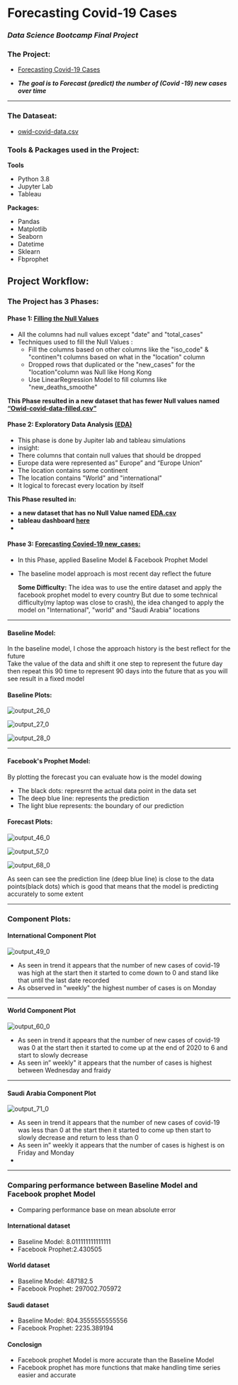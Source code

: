 # Forecasting Covid-19 Cases
### _Data Science Bootcamp Final Project_ 

### The Project:
 - [Forecasting Covid-19 Cases](https://github.com/mesha4545a/Final_Project_-DS-/blob/main/ML_Final/ML_Final.md)
 
 - **_The goal is to Forecast (predict) the number of (Covid -19) new cases over time_**
 ___

### The Dataseat:
- [owid-covid-data.csv](https://www.kaggle.com/tunguz/data-on-covid19-coronavirus?utm_medium=social&utm_campaign=kaggle-dataset-share&utm_source=twitter)

  
### Tools & Packages used in the Project:
**Tools** 

 - Python 3.8
 - Jupyter Lab
 - Tableau
 
**Packages:**

 - Pandas 
 - Matplotlib
 - Seaborn
 - Datetime
 - Sklearn
 - Fbprophet

## Project Workflow:
### The Project has 3 Phases:
#### Phase 1: [Filling the Null Values](https://github.com/mesha4545a/Final_Project_-DS-/blob/main/Null_Fill/Null_Fill.ipynb)  
- All the columns had null values except "date" and "total_cases" 
- Techniques used to fill the Null Values :
  - Fill the columns based on other columns like the "iso_code" & "continen"t columns  based on what in the "location" column
  - Dropped rows that duplicated or the "new_cases" for the "location"column was Null like Hong Kong
  - Use LinearRegression Model to fill columns like "new_deaths_smoothe"
  
**This Phase resulted in a new dataset that has fewer Null values named [“Owid-covid-data-filled.csv”](https://github.com/mesha4545a/Final_Project_-DS-/blob/main/data/Owid-covid-data-filled.csv)**


#### Phase 2: Exploratory Data Analysis [(EDA)](https://github.com/mesha4545a/Final_Project_-DS-/blob/main/EDA/EDA.md)
- This phase is done by Jupiter lab and tableau simulations
- insight:
 -  There columns that contain null values that should  be dropped 
 -  Europe data were represented as” Europe” and “Europe Union”
 - The location contains some continent
 - The location contains "World"  and "international" 
 -  It logical to forecast every location by itself 

  
**This Phase resulted in:**
- **a new dataset that has no Null Value named [EDA.csv](https://github.com/mesha4545a/Final_Project_-DS-/blob/main/data/EDA.csv)**
- **tableau dashboard [here](https://dub01.online.tableau.com/#/site/mesha4544/views/EDA/Dashboard1)**
- 

#### Phase 3: [Forecasting Covied-19 new_cases:](https://github.com/mesha4545a/Final_Project_-DS-/blob/main/ML_Final/ML_Final.md)
- In this Phase, applied  Baseline Model & Facebook Prophet Model
- The  baseline model approach is most recent day reflect the future 

  **Some Difficulty:**
The idea was to use the entire dataset and apply the facebook prophet model to every country 
But due to some technical difficulty(my laptop was close to crash), the idea changed to  apply the model on 
"International", "world" and "Saudi Arabia" locations
---

#### Baseline Model:
In the baseline model, I chose the approach history is the best reflect for the future  
Take the value of the data and shift it one step to represent the future day then repeat this 90 time to represent 90 days into the future 
that as you will see result in a fixed model
#### Baseline Plots:

![output_26_0](https://user-images.githubusercontent.com/48656800/109050036-04ce8400-76ea-11eb-8f8a-2ff35dd02330.png)


![output_27_0](https://user-images.githubusercontent.com/48656800/109050237-37787c80-76ea-11eb-8460-ec41afa8ed24.png)


![output_28_0](https://user-images.githubusercontent.com/48656800/109050304-4a8b4c80-76ea-11eb-9420-02925b74102d.png)


***

#### Facebook's Prophet Model:
By plotting the forecast you can evaluate how is the model dowing 
- The black dots: represrnt the actual data point in the data set 
- The deep blue line: represents the prediction 
- The light blue represents: the boundary of our prediction

#### Forecast Plots:


![output_46_0](https://user-images.githubusercontent.com/48656800/109053492-d05cc700-76ed-11eb-9bca-3df0035a781b.png)



![output_57_0](https://user-images.githubusercontent.com/48656800/109053543-dfdc1000-76ed-11eb-85e7-d7697d33d756.png)



![output_68_0](https://user-images.githubusercontent.com/48656800/109053622-f6826700-76ed-11eb-8047-095549df75fc.png)



As seen can see the prediction line (deep blue line) is  close to the data points(black dots) which is good that means that the model is predicting accurately to some extent 

***

### Component Plots:

#### International Component Plot


![output_49_0](https://user-images.githubusercontent.com/48656800/109057109-6266ce80-76f2-11eb-921c-497bd5c3a0a3.png)


- As seen in trend it appears that the number of new cases of covid-19 was high at the start  then it started to come down to 0 and stand like that until the last date recorded
- As observed  in "weekly" the highest number of cases is on Monday 

****

#### World Component Plot


![output_60_0](https://user-images.githubusercontent.com/48656800/109058653-4fed9480-76f4-11eb-8f4b-2d34191e0a98.png)


- As seen in trend it appears that the number of new cases of covid-19 was 0 at the start then it started to come up  at the end of 2020 to 6 and start to slowly decrease 
- As seen in” weekly" it appears that the number of cases is highest between Wednesday and fraidy 

***

#### Saudi Arabia Component Plot


![output_71_0](https://user-images.githubusercontent.com/48656800/109059680-8d065680-76f5-11eb-83d2-7772c4f1d7db.png)


- As seen in trend it appears that the number of new cases of covid-19 was less than 0 at the start then it started to come up then  start to slowly decrease  and return to less than 0
- As seen in” weekly it appears that the number of cases is highest is on Friday and Monday 
- 
***

### Comparing performance between Baseline Model and Facebook prophet Model

-  Comparing performance base on  mean absolute error 


 #### International dataset 
 
 - Baseline Model: 8.011111111111111
 - Facebook Prophet:2.430505

#### World dataset 

 - Baseline Model: 487182.5
 - Facebook Prophet: 297002.705972
 
#### Saudi dataset 

 - Baseline Model: 804.3555555555556
 - Facebook Prophet: 2235.389194
 
#### Conclosign 

- Facebook prophet Model is more accurate than the Baseline Model 
- Facebook prophet has more functions that make handling time series easier and accurate
 
    




